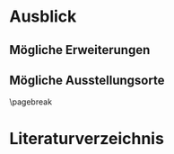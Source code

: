 # Ausblick

## Mögliche Erweiterungen

## Mögliche Ausstellungsorte

 \pagebreak

# Literaturverzeichnis 